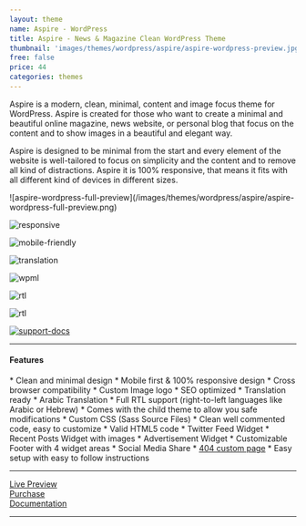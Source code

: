```yaml
---
layout: theme
name: Aspire - WordPress
title: Aspire - News & Magazine Clean WordPress Theme
thumbnail: 'images/themes/wordpress/aspire/aspire-wordpress-preview.jpg'
free: false
price: 44
categories: themes
---
```


Aspire is a modern, clean, minimal, content and image focus theme for WordPress. Aspire is created for those who want to create a minimal and beautiful online magazine, news website, or personal blog that focus on the content and to show images in a beautiful and elegant way.

Aspire is designed to be minimal from the start and every element of the website is well-tailored to focus on simplicity and the content and to remove all kind of distractions. Aspire it is 100% responsive, that means it fits with all different kind of devices in different sizes.

<div class="darker-bg-image-wrap" markdown='1'>
  ![aspire-wordpress-full-preview](/images/themes/wordpress/aspire/aspire-wordpress-full-preview.png)
</div>

![responsive](http://aspirethemes.github.io/images/envato/wordpress/aspire/responsive.png)

![mobile-friendly](http://aspirethemes.com/images/envato/wordpress/aspire/mobile-friendly.png)

![translation](http://aspirethemes.github.io/images/envato/wordpress/aspire/translation.png)

![wpml](http://aspirethemes.github.io/images/envato/wordpress/aspire/wpml-ready.jpg)

![rtl](http://aspirethemes.github.io/images/envato/wordpress/aspire/rtl.png)

![rtl](http://aspirethemes.github.io/images/envato/wordpress/aspire/arabic-translation.png)

[![support-docs](http://aspirethemes.github.io/images/envato/wordpress/east/support-docs.png)](http://aspirethemes.com/docs/east-wordpress.html)

---

#### Features

<div class="check-list" markdown='1'>
  * Clean and minimal design
  * Mobile first &amp; 100% responsive design
  * Cross browser compatibility
  * Custom Image logo
  * SEO optimized
  * Translation ready
  * Arabic Translation
  * Full RTL support (right-to-left languages like Arabic or Hebrew)
  * Comes with the child theme to allow you safe modifications
  * Custom CSS (Sass Source Files)
  * Clean well commented code, easy to customize
  * Valid HTML5 code
  * Twitter Feed Widget
  * Recent Posts Widget with images
  * Advertisement Widget
  * Customizable Footer with 4 widget areas
  * Social Media Share
  * <a href="http://aspire-wp.aspirethemes.com/404">404 custom page</a>
  * Easy setup with easy to follow instructions
</div>

---

<div class="row">
  <div class="column medium-4 large-4">
    <a class="button button--large button--expand" href="http://aspire-wordpress.aspirethemes.com/" target="_blank">Live Preview</a>
  </div>
  <div class="column medium-4 large-4">
    <a class="button button--expand button--large button--success" href="http://themeforest.net/item/-aspire-news-magazine-clean-wordpress-theme/15086977" target="_blank">Purchase</a>
  </div>
  <div class="column medium-4 large-4">
    <a class="button button--large button--expand" href="http://aspirethemes.com/docs/aspire-wordpress.html" target="_blank">Documentation</a>
  </div>
</div>

---